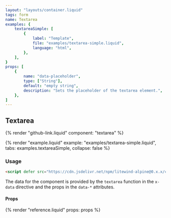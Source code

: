 ```yaml
---
layout: "layouts/container.liquid"
tags: form
name: Textarea
examples: {
    textareaSimple: [
        {
            label: "Template",
            file: "examples/textarea-simple.liquid",
            language: "html",
        },
    ],
}
props: [
    {
        name: "data-placeholder",
        type: ["String"],
        default: "empty string",
        description: "Sets the placeholder of the textarea element.",
    },
]
---
```

## Textarea

{% render "github-link.liquid" component: "textarea" %}

{% render "example.liquid" example: "examples/textarea-simple.liquid", tabs: examples.textareaSimple, collapse: false %}

### Usage

```html
<script defer src="https://cdn.jsdelivr.net/npm/litewind-alpine@0.x.x/components/textarea/dist/cdn.min.js"></script>
```

The data for the component is provided by the `textarea` function in the `x-data` directive and the props in the `data-*` attributes.

#### Props

{% render "reference.liquid" props: props %}
